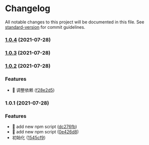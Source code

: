 # Changelog

All notable changes to this project will be documented in this file. See [standard-version](https://github.com/conventional-changelog/standard-version) for commit guidelines.

### [1.0.4](https://github.com/qianyin925/qy-norm/compare/v1.0.3...v1.0.4) (2021-07-28)

### [1.0.3](https://github.com/qianyin925/qy-norm/compare/v1.0.2...v1.0.3) (2021-07-28)

### [1.0.2](https://github.com/qianyin925/qy-norm/compare/v1.0.1...v1.0.2) (2021-07-28)


### Features

* 🎸 调整依赖 ([f28e2d5](https://github.com/qianyin925/qy-norm/commit/f28e2d56c99bec4a53d5d0057ec085f1dc3848ad))

### 1.0.1 (2021-07-28)


### Features

* 🎸 add new npm script ([dc276fb](https://github.com/qianyin925/qy-norm/commit/dc276fb6947d2bed93bb8974f6aaa5b009dcdfcf))
* 🎸 add new npm script ([0e426d8](https://github.com/qianyin925/qy-norm/commit/0e426d8ced1762d443b3a5f1b493011ea6221efc))
* 初始化 ([1545cf9](https://github.com/qianyin925/qy-norm/commit/1545cf9bca9045af9530942a729fc9938d96a427))
